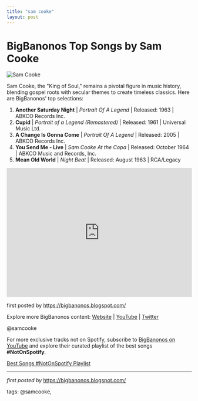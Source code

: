 ```yaml
---
title: "sam cooke"
layout: post
---
```

<h1>BigBanonos Top Songs by Sam Cooke</h1>
<img alt="Sam Cooke" src="https://is1-ssl.mzstatic.com/image/thumb/Music115/v4/81/75/17/817517e7-6f6b-c43c-dcea-8fac270ea4e7/886445744330.jpg/1200x1200bb.jpg" /> <p>Sam Cooke, the "King of Soul," remains a pivotal figure in music history, blending gospel roots with secular themes to create timeless classics. Here are BigBanonos' top selections:</p> <ol> <li><strong>Another Saturday Night</strong> | <em>Portrait Of A Legend</em> | Released: 1963 | ABKCO Records Inc.</li> <li><strong>Cupid</strong> | <em>Portrait of a Legend (Remastered)</em> | Released: 1961 | Universal Music Ltd.</li> <li><strong>A Change Is Gonna Come</strong> | <em>Portrait Of A Legend</em> | Released: 2005 | ABKCO Records Inc.</li> <li><strong>You Send Me - Live</strong> | <em>Sam Cooke At the Copa</em> | Released: October 1964 | ABKCO Music and Records, Inc.</li> <li><strong>Mean Old World</strong> | <em>Night Beat</em> | Released: August 1963 | RCA/Legacy</li>
</ol> <div> <iframe src="https://open.spotify.com/embed/playlist/3qHxvHnd3W3xxME7JZDiqS?utm_source=generator" width="100%" height="352" frameBorder="0" allowfullscreen="" allow="autoplay; clipboard-write; encrypted-media; fullscreen; picture-in-picture" loading="lazy"></iframe>
</div> <p>first posted by <a href="https://bigbanonos.blogspot.com/">https://bigbanonos.blogspot.com/</a></p> <div> <p>Explore more BigBanonos content: <a href="https://bigbanonos.blogspot.com/">Website</a> | <a href="https://www.youtube.com/@BigBanonos">YouTube</a> | <a href="https://x.com/bigbanonos">Twitter</a></p>
</div> <!--Tags-->
<p>@samcooke</p>


<!--Subscribe and Playlist Links-->
<div>
    <p>For more exclusive tracks not on Spotify, subscribe to <a href="https://www.youtube.com/@BigBanonos" target="_blank">BigBanonos on YouTube</a> and explore their curated playlist of the best songs <strong>#NotOnSpotify</strong>.</p>
    <p><a href="https://www.youtube.com/playlist?list=PLtuNtuTatqI0kFahUCbtbfenC_ET5O_tr" target="_blank">Best Songs #NotOnSpotify Playlist<br /></a></p></div>

<hr />

<p><em>first posted by</em> <a href="https://bigbanonos.blogspot.com/" rel="noopener" target="_new">https://bigbanonos.blogspot.com/</a></p>

<p>tags: @samcooke,</p>
